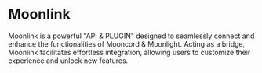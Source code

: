 # Moonlink
Moonlink is a powerful "API &amp; PLUGIN" designed to seamlessly connect and enhance the functionalities of Mooncord &amp; Moonlight. Acting as a bridge, Moonlink facilitates effortless integration, allowing users to customize their experience and unlock new features.
